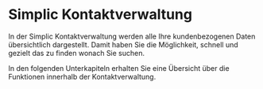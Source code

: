 # Simplic Kontaktverwaltung

In der Simplic Kontaktverwaltung werden alle Ihre kundenbezogenen Daten übersichtlich dargestellt.
Damit haben Sie die Möglichkeit, schnell und gezielt das zu finden wonach Sie suchen.

In den folgenden Unterkapiteln erhalten Sie eine Übersicht über die Funktionen innerhalb der Kontaktverwaltung.